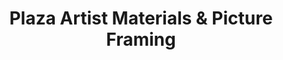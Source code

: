 ---
title: "Plaza Artist Materials & Picture Framing"
url: /fairfax/plaza-artist-materials-und-picture-framing/
shop: Kunst
---